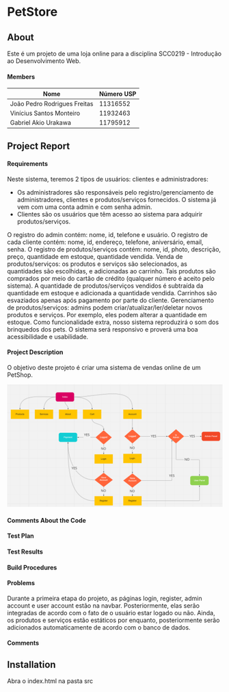 # PetStore
## About

Este é um projeto de uma loja online para a disciplina SCC0219 - Introdução ao Desenvolvimento Web.

#### Members
| Nome | Número USP |
| ------ | ------ |
| João Pedro Rodrigues Freitas | 11316552 |
| Vinícius Santos Monteiro | 11932463 |
| Gabriel Akio Urakawa | 11795912 |
## Project Report

#### Requirements
Neste sistema, teremos 2 tipos de usuários: clientes e administradores:
- Os administradores são responsáveis pelo registro/gerenciamento de administradores, clientes e produtos/serviços fornecidos. O sistema já vem com uma conta admin e com senha admin.
- Clientes são os usuários que têm acesso ao sistema para adquirir produtos/serviços.

O registro do admin contém: nome, id, telefone e usuário.
O registro de cada cliente contém: nome, id, endereço, telefone, aniversário, email, senha.
O registro de produtos/serviços contém: nome, id, photo, descrição, preço, quantidade em estoque, quantidade vendida.
Venda de produtos/serviços: os produtos e serviços são selecionados, as quantidades são escolhidas, e adicionadas ao carrinho. Tais produtos são comprados por meio do cartão de crédito (qualquer número é aceito pelo sistema). A quantidade de produtos/serviços vendidos é subtraída da quantidade em estoque e adicionada a quantidade vendida. Carrinhos são esvaziados apenas após pagamento por parte do cliente.
Gerenciamento de produtos/serviços: admins podem criar/atualizar/ler/deletar novos produtos e serviços. Por exemplo, eles podem alterar a quantidade em estoque.
Como funcionalidade extra, nosso sistema reproduzirá o som dos brinquedos dos pets.
O sistema será responsivo e proverá uma boa acessibilidade e usabilidade.

#### Project Description
O objetivo deste projeto é criar uma sistema de vendas online de um PetShop.

![Diagrama de navegação](mockup/DiagramaNavegacao.png)

#### Comments About the Code

#### Test Plan

#### Test Results

#### Build Procedures

#### Problems
Durante a primeira etapa do projeto, as páginas login, register, admin account e user account estão na navbar. Posteriormente, elas serão integradas de acordo com o fato
de o usuário estar logado ou não. Ainda, os produtos e serviços estão estáticos por enquanto, posteriormente serão adicionados automaticamente de acordo com o banco de dados.

#### Comments


## Installation
Abra o index.html na pasta src
